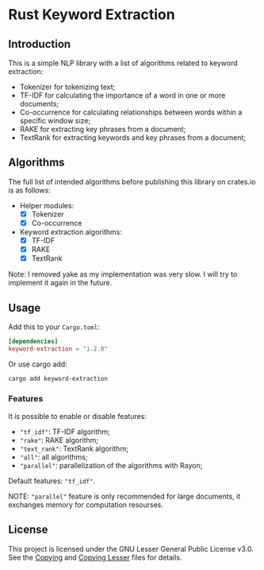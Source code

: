 # Rust Keyword Extraction

## Introduction

This is a simple NLP library with a list of algorithms related to keyword extraction:

- Tokenizer for tokenizing text;
- TF-IDF for calculating the importance of a word in one or more documents;
- Co-occurrence for calculating relationships between words within a specific window size;
- RAKE for extracting key phrases from a document;
- TextRank for extracting keywords and key phrases from a document;

## Algorithms

The full list of intended algorithms before publishing this library on crates.io is as follows:

- Helper modules:
    - [x] Tokenizer
    - [x] Co-occurrence
- Keyword extraction algorithms:
    - [x] TF-IDF
    - [x] RAKE
    - [x] TextRank

Note: I removed yake as my implementation was very slow. I will try to implement it again in the future.

## Usage

Add this to your `Cargo.toml`:

```toml
[dependencies]
keyword-extraction = "1.2.0"
```

Or use cargo add:

```bash
cargo add keyword-extraction
```

### Features

It is possible to enable or disable features:

- `"tf_idf"`: TF-IDF algorithm;
- `"rake"`: RAKE algorithm;
- `"text_rank"`: TextRank algorithm;
- `"all"`: all algorithms;
- `"parallel"`: parallelization of the algorithms with Rayon;

Default features: `"tf_idf"`.

NOTE: `"parallel"` feature is only recommended for large documents, it exchanges memory for computation resourses.

## License

This project is licensed under the GNU Lesser General Public License v3.0. See the [Copying](COPYING)
and [Copying Lesser](COPYING.LESSER) files for details.
